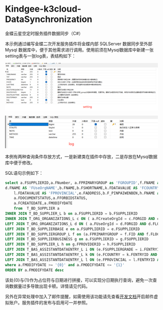 # Kindgee-k3cloud-DataSynchronization
金蝶云星空定时服务插件数据同步（C#）



本示例通过编写金蝶二次开发服务插件将金蝶内部 SQLServer 数据同步至外部 Mysql 数据库中，便于其他需求进行调用。使用前须在Mysql数据库中新建一张setting表与一张log表，表结构如下：

![img](README.assets/setting.png)

![image-20220627115238552](README.assets/log.png)



本例有两种查询条件存放方式，一是新建类在插件中存放，二是存放在Mysql数据库中便于修改。



SQL语句示例如下：

```sql
select a.FSUPPLIERID,a.FNumber, a.FPRIMARYGROUP as 'FGROUPID',f.FNAME as 'FPRIMARYGROUP',  a.FCreateOrgId,c.FNAME AS 'FCreateOrgNAME', a.FUseOrgId,
d.FNAME AS 'FUseOrgNAME',b.FNAME,b.FSHORTNAME,k.FDATAVALUE AS 'FCOUNTRY',
	l.FDATAVALUE AS 'FPROVINCIAL',e.FADDRESS,b.F_PINPAIWENBEN,h.FNAME as 'FPROVIDERID',i.FDATAVALUE as 'FSUPPLIERGR',
	a.FDOCUMENTSTATUS,a.FFORBIDSTATUS,
	a.FCREATEDATE,a.FMODIFYDATE
	from  T_BD_SUPPLIER a
INNER JOIN T_BD_SUPPLIER_L b on a.FSUPPLIERID = b.FSUPPLIERID
INNER JOIN T_ORG_ORGANIZATIONS_L c ON ( a.FCreateOrgId = c.FORGID AND c.FLOCALEID= '2052' )
LEFT JOIN T_ORG_ORGANIZATIONS_L d ON ( a.FUseOrgId = d.FORGID AND d.FLOCALEID= '2052' )
LEFT JOIN T_BD_SUPPLIERBASE e on a.FSUPPLIERID = e.FSUPPLIERID
LEFT JOIN T_BD_SUPPLIERGROUP_L f on (a.FPRIMARYGROUP = f.FID AND f.FLOCALEID= '2052' )
LEFT JOIN T_BD_SUPPLIERBUSINESS g on a.FSUPPLIERID = g.FSUPPLIERID
LEFT JOIN T_BD_SUPPLIER_L h on g.FPROVIDERID = h.FSUPPLIERID
LEFT JOIN T_BAS_ASSISTANTDATAENTRY_L i ON (e.FSUPPLIERGRADE = i.FENTRYID AND i.FLOCALEID= '2052' )
LEFT JOIN T_BAS_ASSISTANTDATAENTRY_L k ON (e.FCOUNTRY = k.FENTRYID AND k.FLOCALEID= '2052' )
LEFT JOIN T_BAS_ASSISTANTDATAENTRY_L l ON (e.FPROVINCIAL = l.FENTRYID AND l.FLOCALEID= '2052' )
where a.FMODIFYDATE >= '{0}' and a.FMODIFYDATE <= '{1}'
ORDER BY a.FMODIFYDATE desc
```


该处{0}与{1}作为占位符与日期进行拼接，可以实现分日期执行查询，避免一次查询数据量过多导致出现卡顿。详情请见代码。



另外在异常处理中加入了邮件提醒，如需使用该功能请先查看[开发文档](https://github.com/Taki0327/Secondary-Development-of-Kindgee-k3cloud)开启邮件虚拟账户。服务插件的发布与启用可一并参照。
